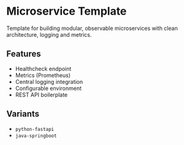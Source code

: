 # Microservice Template

Template for building modular, observable microservices with clean architecture, logging and metrics.

## Features

- Healthcheck endpoint
- Metrics (Prometheus)
- Central logging integration
- Configurable environment
- REST API boilerplate

## Variants

- `python-fastapi`
- `java-springboot`
